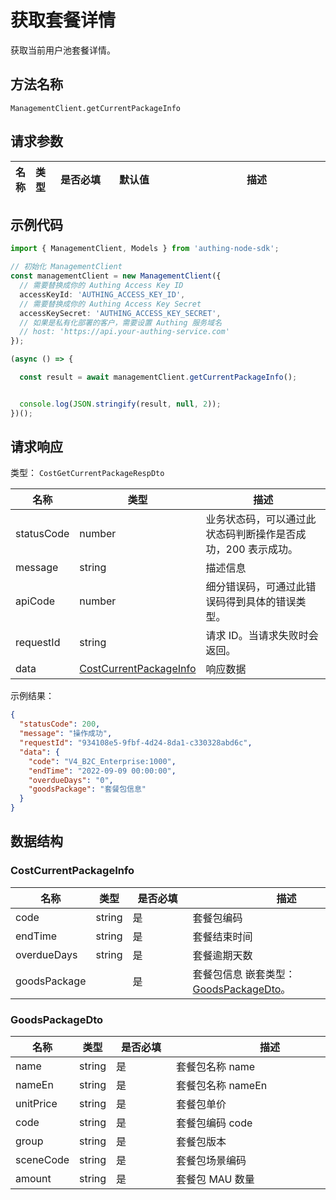 # 获取套餐详情

<!--
  警告⚠️：
  不要直接修改该文档，
  https://github.com/Authing/authing-docs-factory
  使用该项目进行生成
-->

<LastUpdated />

获取当前用户池套餐详情。

## 方法名称

`ManagementClient.getCurrentPackageInfo`

## 请求参数

| 名称 | 类型 | <div style="width:80px">是否必填</div> | <div style="width:60px">默认值</div> | <div style="width:300px">描述</div> | <div style="width:200px">示例值</div> |
| ---- | ---- | ---- | ---- | ---- | ---- |




## 示例代码

```ts
import { ManagementClient, Models } from 'authing-node-sdk';

// 初始化 ManagementClient
const managementClient = new ManagementClient({
  // 需要替换成你的 Authing Access Key ID
  accessKeyId: 'AUTHING_ACCESS_KEY_ID',
  // 需要替换成你的 Authing Access Key Secret
  accessKeySecret: 'AUTHING_ACCESS_KEY_SECRET',
  // 如果是私有化部署的客户，需要设置 Authing 服务域名
  // host: 'https://api.your-authing-service.com'
});

(async () => {

  const result = await managementClient.getCurrentPackageInfo();


  console.log(JSON.stringify(result, null, 2));
})();

```




## 请求响应

类型： `CostGetCurrentPackageRespDto`

| 名称 | 类型 | 描述 |
| ---- | ---- | ---- |
| statusCode | number | 业务状态码，可以通过此状态码判断操作是否成功，200 表示成功。 |
| message | string | 描述信息 |
| apiCode | number | 细分错误码，可通过此错误码得到具体的错误类型。 |
| requestId | string | 请求 ID。当请求失败时会返回。 |
| data | <a href="#CostCurrentPackageInfo">CostCurrentPackageInfo</a> | 响应数据 |



示例结果：

```json
{
  "statusCode": 200,
  "message": "操作成功",
  "requestId": "934108e5-9fbf-4d24-8da1-c330328abd6c",
  "data": {
    "code": "V4_B2C_Enterprise:1000",
    "endTime": "2022-09-09 00:00:00",
    "overdueDays": "0",
    "goodsPackage": "套餐包信息"
  }
}
```

## 数据结构


### <a id="CostCurrentPackageInfo"></a> CostCurrentPackageInfo

| 名称 | 类型 | <div style="width:80px">是否必填</div> | <div style="width:300px">描述</div> | <div style="width:200px">示例值</div> |
| ---- |  ---- | ---- | ---- | ---- |
| code | string | 是 | 套餐包编码   |  `V4_B2C_Enterprise:1000` |
| endTime | string | 是 | 套餐结束时间   |  `2022-09-09 00:00:00` |
| overdueDays | string | 是 | 套餐逾期天数   |  `0` |
| goodsPackage |  | 是 | 套餐包信息 嵌套类型：<a href="#GoodsPackageDto">GoodsPackageDto</a>。  |  `套餐包信息` |


### <a id="GoodsPackageDto"></a> GoodsPackageDto

| 名称 | 类型 | <div style="width:80px">是否必填</div> | <div style="width:300px">描述</div> | <div style="width:200px">示例值</div> |
| ---- |  ---- | ---- | ---- | ---- |
| name | string | 是 | 套餐包名称 name   |  `测试套餐包` |
| nameEn | string | 是 | 套餐包名称 nameEn   |  `test package` |
| unitPrice | string | 是 | 套餐包单价   |  `99.00` |
| code | string | 是 | 套餐包编码 code   |  `V4_B2C_Enterprise:1000` |
| group | string | 是 | 套餐包版本   |  `Enterprise` |
| sceneCode | string | 是 | 套餐包场景编码   |  `B2C` |
| amount | string | 是 | 套餐包 MAU 数量   |  `1000` |



